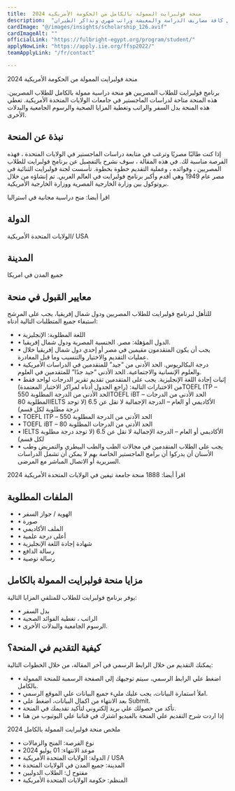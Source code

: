 ```yaml
---
title:  منحة فولبرايت الممولة بالكامل من الحكومة الأمريكية 2024 
description:  "حكومة الولايات المتحدة الأمريكية تقدم منحة فولبرايت الممولة بالكامل لتمويل كافة مصاريف الدراسة والمعيشة وراتب شهري وتذاكر الطيران." 
cardImage: "@/images/insights/scholarship_126.avif" 
cardImageAlt: "" 
officialLink: "https://fulbright-egypt.org/program/student/" 
applyNowLink: "https://apply.iie.org/ffsp2022/" 
teamApplyLink: "/fr/contact"

---
```


منحة فولبرايت الممولة من الحكومة الأمريكية 2024

برنامج فولبرايت للطلاب المصريين هو منحة دراسية ممولة بالكامل للطلاب المصريين. هذه المنحة متاحة لدراسات الماجستير في جامعات الولايات المتحدة الأمريكية. تغطي هذه المنحة بدل السفر والراتب وتغطية المزايا الصحية والرسوم الجامعية والبدلات الأخرى.

## نبذة عن المنحة

إذا كنت طالبًا مصريًا وترغب في متابعة دراسات الماجستير في الولايات المتحدة ، فهذه الفرصة مناسبة لك. في هذه المقالة ، سوف نشرح بالتفصيل عن برنامج فولبرايت للطلاب المصريين ، وفوائده ، وعملية التقديم خطوة بخطوة. تأسست لجنة فولبرايت الثنائية في مصر عام 1949 وهي أقدم وأكبر برنامج فولبرايت في العالم العربي. تم إنشاؤه من خلال بروتوكول بين وزارة الخارجية المصرية ووزارة الخارجية الأمريكية.

اقرأ أيضا: منح دراسية مجانية في استراليا

## الدولة

الولايات المتحدة الأمريكية/ USA

## المدينة

جميع المدن في امريكا

## معايير القبول في منحة

للتأهل لبرنامج فولبرايت للطلاب المصريين ودول شمال إفريقيا، يجب على المرشح استيفاء جميع المتطلبات التالية أدناه:

- • اللغة المطلوبة: الإنجليزية
- • الدول المؤهلة: مصر. الجنسية المصرية ودول شمال إفريقيا.
- • يجب أن يكون المتقدمون مقيمين في مصر أو إحدي دول شمال إفريقيا خلال عمليات التقديم والاختيار والتنسيب وما قبل المغادرة.
- • درجة البكالريوس. الحد الأدنى من “جيد” للمتقدمين في الدراسات الأمريكية والعلوم الإنسانية والاجتماعية. الحد الأدنى “جيد جدًا” للمتقدمين في العلوم.
- • إثبات إجادة اللغة الإنجليزية. يجب على المتقدمين تقديم تقرير الدرجات لواحد فقط من الاختبارات التالية: (راجع الجدول أدناه لمراكز الاختبار المعتمدة)TOEFL ITP – الحد الأدنى من الدرجة المطلوبة 550TOEFL iBT – الحد الأدنى من الدرجات المطلوبة 80IELTS الأكاديمي أو العام – الدرجة الإجمالية لا تقل عن 6.5 (لا توجد درجة مطلوبة لكل قسم)
- • TOEFL ITP – الحد الأدنى من الدرجة المطلوبة 550
- • TOEFL iBT – الحد الأدنى من الدرجات المطلوبة 80
- • IELTS الأكاديمي أو العام – الدرجة الإجمالية لا تقل عن 6.5 (لا توجد درجة مطلوبة لكل قسم)
- • يجب على الطلاب المتقدمين في مجالات الطب والطب البيطري والتمريض وطب الأسنان أن يدركوا أن برامج الماجستير الخاصة بهم لا يمكن أن تشمل الدراسات السريرية أو الاتصال المباشر مع المرضى.


اقرأ أيضا: 1888 منحة جامعة تيفين في الولايات المتحدة الأمريكية 2024

## الملفات المطلوبة

- • الهوية / جواز السفر
- • صورة
- • الملف الأكاديمي
- • أعلى درجة علمية
- • شهادة إجادة اللغة الإنجليزية
- • رسالة الدافع
- • رسالة توصية

## مزايا منحة فولبرايت الممولة بالكامل

يوفر برنامج فولبرايت للطلاب للمتلقي المزايا التالية:

- • بدل السفر
- • الراتب ، تغطية الفوائد الصحية
- • الرسوم الجامعية والبدلات الأخرى.

## كيفية التقديم في المنحة؟

يمكنك التقديم من خلال الرابط الرسمي في آخر المقالة، من خلال الخطوات التالية:

- • اضغط علي الرابط الرسمي، سيتم توجيهك إلي الصفحة الرسمية للمنحة الممولة بالكامل.
- • املأ استمارة البيانات، يجب عليك مليء جميع البيانات علي الموقع الرسمي.
- • بعد الانتهاء من اكمال البيانات، اضغط علي Submit.
- • تأكد من حصولك علي بريد إلكتروني لتأكيد تقديمك في المنحة.
- • إذا اردت شرح التقديم علي المنحة بالفيديو اشترك في قناتنا علي اليوتيوب من هنا

ملخص منحة فولبرايت الممولة بالكامل 2024

- • نوع الفرصة: المنح والزمالات
- • موعد الانتهاء: 01 يوليو 2024
- • الدولة: الولايات المتحدة الأمريكية / USA
- • المدينة: جميع المدن في الولايات المتحدة
- • مفتوح ل: الطلاب الدوليين
- • المنظم: حكومة الولايات المتحدة الأمريكية


